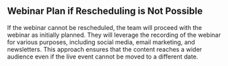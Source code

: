 ## Webinar Plan if Rescheduling is Not Possible

If the webinar cannot be rescheduled, the team will proceed with the webinar as initially planned. They will leverage the recording of the webinar for various purposes, including social media, email marketing, and newsletters. This approach ensures that the content reaches a wider audience even if the live event cannot be moved to a different date.